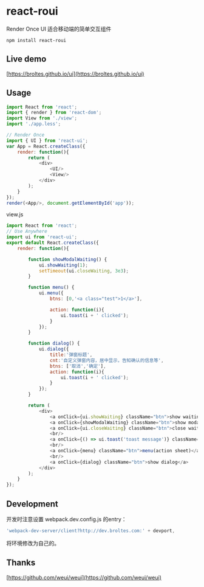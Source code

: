 # react-roui
Render Once UI 适合移动端的简单交互组件

`npm install react-roui`

## Live demo
[https://broltes.github.io/ui](https://broltes.github.io/ui)
## Usage
```js
import React from 'react';
import { render } from 'react-dom';
import View from './view';
import './app.less';

// Render Once
import { UI } from 'react-ui';
var App = React.createClass({
    render: function(){
        return (
            <div>
                <UI/>
                <View/>
            </div>
        );
    }
});
render(<App/>, document.getElementById('app'));
```

view.js
```js
import React from 'react';
// Use Anywhere
import ui from 'react-ui';
export default React.createClass({
    render: function(){

        function showModalWaiting() {
            ui.showWaiting(1);
            setTimeout(ui.closeWaiting, 3e3);
        }

        function menu() {
            ui.menu({
                btns: [0,'<a class="test">1</a>'],

                action: function(i){
                    ui.toast(i + ' clicked');
                }
            });
        }

        function dialog() {
            ui.dialog({
                title:'弹窗标题',
                cnt:'自定义弹窗内容，居中显示，告知确认的信息等',
                btns: ['取消','确定'],
                action: function(i){
                    ui.toast(i + ' clicked');
                }
            });
        }

        return (
            <div>
                <a onClick={ui.showWaiting} className="btn">show waiting</a>
                <a onClick={showModalWaiting} className="btn">show modal waiting 3s</a>
                <a onClick={ui.closeWaiting} className="btn">close waiting</a>
                <br/>
                <a onClick={() => ui.toast('toast message')} className="btn">toast message</a>
                <br/>
                <a onClick={menu} className="btn">menu(action sheet)</a>
                <br/>
                <a onClick={dialog} className="btn">show dialog</a>
            </div>
        );
    }
});

```

## Development
开发时注意设置 webpack.dev.config.js 的entry：
```js
'webpack-dev-server/client?http://dev.broltes.com:' + devport,
```
将环境修改为自己的。

## Thanks
[https://github.com/weui/weui](https://github.com/weui/weui)
